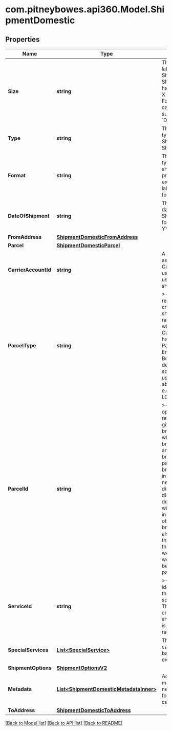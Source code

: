 # com.pitneybowes.api360.Model.ShipmentDomestic

## Properties

Name | Type | Description | Notes
------------ | ------------- | ------------- | -------------
**Size** | **string** | This defines the label size of the Shipment, e.g., Shipping Label having Doc Size (4&#39; X 6&#39; or 8.5&#39; X 11&#39;). For NORATE carrier- only supported is &#x60;DOC_4X6&#x60; | 
**Type** | **string** | This defines the type of the Shipment, e.g., Shipping Label. | 
**Format** | **string** | This defines the type of the shipment which is printed. For example Shipping label prints in PDF form. | [optional] 
**DateOfShipment** | **string** | This defines the date of the Shipment in the format YYYY:MM:DD. | [optional] 
**FromAddress** | [**ShipmentDomesticFromAddress**](ShipmentDomesticFromAddress.md) |  | 
**Parcel** | [**ShipmentDomesticParcel**](ShipmentDomesticParcel.md) |  | 
**CarrierAccountId** | **string** |  A unique identifier associated with the Carrier account used by client users during shipment process. | 
**ParcelType** | **string** | &gt;-Parcel Type is required for creating a shipment while rating a parcel, which varies as per Carrier selection. It has categories like Package, Envelopes, Paks, Boxes, Tube, defined per specific carrier and used in abbreviated form, e.g., FRPKG, LGENV, TUBE,PKG. | 
**ParcelId** | **string** | &gt;-Parcel Id is optional and required to be given in case of branded parcels which have brandedDimension and/or brandedWeight. If parcel has brandedDimension, in that case user need not to pass dimensionUnit and dimension details(length, width and height) in the parcel object. And if brandedWeight is also available for the parcel then in that case weightUnit and weight need not to be passed  in parcel object | [optional] 
**ServiceId** | **string** | &gt;-A unique identifier given to the carrier-specific service. This is required for creating a shipment, while it is optional for rating a parcel. | 
**SpecialServices** | [**List&lt;SpecialService&gt;**](SpecialService.md) |  This provides a carrier-service based special or extra sevice. | [optional] 
**ShipmentOptions** | [**ShipmentOptionsV2**](ShipmentOptionsV2.md) |  | [optional] 
**Metadata** | [**List&lt;ShipmentDomesticMetadataInner&gt;**](ShipmentDomesticMetadataInner.md) | Additional metadata that needs to be stored for this shipment can be added here. | [optional] 
**ToAddress** | [**ShipmentDomesticToAddress**](ShipmentDomesticToAddress.md) |  | 

[[Back to Model list]](../README.md#documentation-for-models) [[Back to API list]](../README.md#documentation-for-api-endpoints) [[Back to README]](../README.md)

